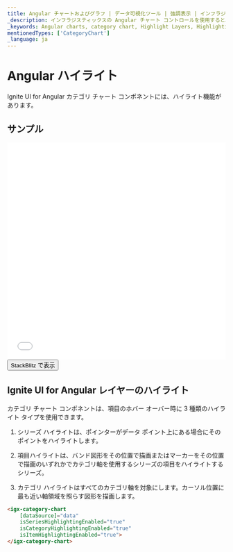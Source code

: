 ```yaml
---
title: Angular チャートおよびグラフ | データ可視化ツール | 強調表示 | インフラジスティックス
_description: インフラジスティックスの Angular チャート コントロールを使用すると、グラフの領域を強調表示できます。$Product Name$ 強調表示機能について説明します。
_keywords: Angular charts, category chart, Highlight Layers, Highlighting, Ignite UI for Angular, Infragistics, Angular チャート, カテゴリ チャート, 強調表示レイヤー, 強調表示, インフラジスティックス
mentionedTypes: ['CategoryChart']
_language: ja
---
```


# Angular ハイライト

Ignite UI for Angular カテゴリ チャート コンポネントには、ハイライト機能があります。

## サンプル

<div class="sample-container loading" style="height: 500px">
    <iframe id="category-chart-highlighting-iframe" src='{environment:dvDemosBaseUrl}/charts/category-chart-highlighting' width="100%" height="100%" seamless frameBorder="0" onload="onXPlatSampleIframeContentLoaded(this);"></iframe>
</div>
<div>
    <button data-localize="stackblitz" class="stackblitz-btn"   data-iframe-id="category-chart-highlighting-iframe" data-demos-base-url="{environment:dvDemosBaseUrl}">StackBlitz で表示
    </button>


</div>
<div class="divider--half"></div>

## Ignite UI for Angular レイヤーのハイライト

カテゴリ チャート コンポネントは、項目のホバー オーバー時に 3 種類のハイライト タイプを使用できます。

1.  シリーズ ハイライトは、ポインターがデータ ポイント上にある場合にそのポイントをハイライトします。

2.  項目ハイライトは、バンド図形をその位置で描画またはマーカーをその位置で描画のいずれかでカテゴリ軸を使用するシリーズの項目をハイライトするシリーズ。

3.  カテゴリ ハイライトはすべてのカテゴリ軸を対象にします。カーソル位置に最も近い軸領域を照らす図形を描画します。

```html
<igx-category-chart
    [dataSource]="data"
    isSeriesHighlightingEnabled="true"
    isCategoryHighlightingEnabled="true"
    isItemHighlightingEnabled="true">
</igx-category-chart>
```
